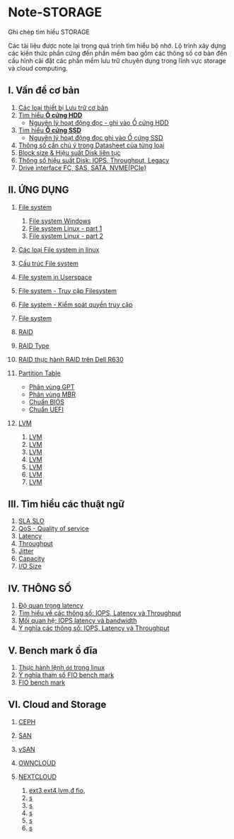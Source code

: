 # Note-STORAGE
Ghi chép tìm hiểu STORAGE

Các tài liệu được note lại trong quá trình tìm hiểu bộ nhớ. Lộ trình xây dựng các kiến thức phần cứng đến phần mềm bao gồm các thông số cơ bản đến cấu hình cài đặt các phần mềm lưu trữ chuyên dụng trong lĩnh vực storage và cloud computing.
## I. Vấn đề cơ bản	
1. [Các loại thiết bị Lưu trữ cơ bản](/Docs/1.Types-of-storage-devices.md)
1. [Tìm hiểu **Ổ cứng HDD**](/Docs/2.1hard-disk-drive.md)
    * [Nguyên lý hoạt động đọc - ghi vào Ổ cứng HDD](/Docs/2.2-Write-Read-HDD.md)
1. [Tìm hiểu **Ổ cứng SSD**](/Docs/3.SSD.md)
    * [Nguyên lý hoạt động đọc ghi vào  Ổ cứng SSD](/Docs/3.2-ssd-work.md)
1. [Thông số cần chú ý trong Datasheet của từng loại](/Docs/4.data-sheet-drive.md)
1. [Block size & Hiệu suất Disk liên tục](/Docs/5.performance&block.md)
1. [Thông số hiệu suất Disk: IOPS, Throughput, Legacy](/IOPS/README.md)
1. [Drive interface FC, SAS, SATA, NVME(PCIe)](/Docs/6.drive-interfaces.md)
## II. ỨNG DỤNG
1. [File system](/Docs/Filesystem/1.file-system.md)
    1. [File system Windows](/Docs/Filesystem/1.1.File-system-Windows.md)
    1. [File system Linux - part 1](/Docs/Filesystem/1.2.File-system-Linux.md)
    1. [File system Linux - part 2](/Docs/Filesystem/1.3.File-system-Linux2.md)
1. [Các loại File system in linux](/Docs/Filesystem/2.types-file-linux.md)
1. [Cấu trúc File system](/Docs/Filesystem/3.Structure-FS.md)
1. [File system in Userspace](/Docs/Filesystem/4.FUSE.md)
1. [File system - Truy cập Filesystem](/Docs/Filesystem/5.access-fs.md)
1. [File system - Kiểm soát quyền truy cập](/Docs/Filesystem/6.permission-access.md)
1. [File system](/Docs/Filesystem/7.fs-struc.md)
1. [RAID](/Docs/Raid/raid.md)
1. [RAID Type](/Docs/Raid/type-raid.md)
1. [RAID thực hành RAID trên Dell R630](/Docs/Raid/LAB-raid-dellR630.md)
1. [Partition Table](/Docs/PartitionTable/Partition-Table.md)
    * [Phân vùng GPT](/Docs/PartitionTable/GPT.md)
    * [Phân vùng MBR](/Docs/PartitionTable/MBR.md)
    * [Chuẩn BIOS](/Docs/PartitionTable/BIOS.md)
    * [Chuẩn UEFI](/Docs/PartitionTable/UEFI.md)

1. [LVM](/Docs/LVM/README.md)
    1. [LVM](/Docs/LVM/lvm.md)
    1. [LVM](/Docs/LVM/)
    1. [LVM](/Docs/LVM/)
    1. [LVM](/Docs/LVM/)
    1. [LVM](/Docs/LVM/)
    1. [LVM](/Docs/LVM/)
    1. [LVM](/Docs/LVM/)
## III. Tìm hiểu các thuật ngữ	
1. [SLA,SLO](/Docs/)
1. [QoS - Quality of service](/Docs/)
1. [Latency](/Docs/)
1. [Throughput](/Docs/)
1. [Jitter](/Docs/)
1. [Capacity](/Docs/)
1. [I/O Size](/Docs/)
## IV. THÔNG SỐ	
1. [Độ quan trọng latency](/Docs/)
1. [Tìm hiểu về các thông số: IOPS, Latency và Throughput](/Docs/)
1. [Mối quan hệ; IOPS latency và bandwidth](/Docs/)
1. [Ý nghĩa các thông số: IOPS, Latency và Throughput](/Docs/)
## V. Bench mark ổ đĩa	
1. [Thực hành lệnh `dd` trong linux](/Docs/)
1. [Ý nghĩa tham số FIO bench mark](/Docs/)       
1. [FIO bench mark](/Docs/)   
## VI. Cloud and Storage
1. [CEPH](/)
1. [SAN](/)
1. [vSAN](/)
1. [OWNCLOUD](/) 
1. [NEXTCLOUD](/)




    1. [ext3,ext4,lvm,đ fio,]()
    1. [s]()
    1. [s]()
    1. [s]()
    1. [s]()
    1. [s]()